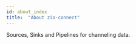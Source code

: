 ```yaml
---
id: about_index
title:  "About zio-connect"
---
```


Sources, Sinks and Pipelines for channeling data.